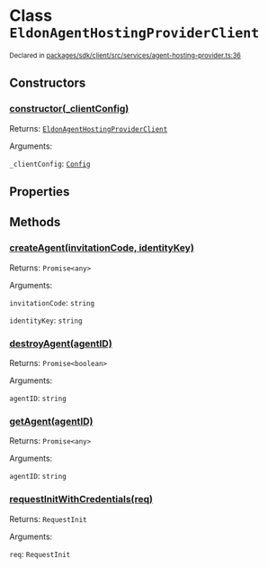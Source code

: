 # Class `EldonAgentHostingProviderClient`
<sub>Declared in [packages/sdk/client/src/services/agent-hosting-provider.ts:36](https://github.com/dxos/dxos/blob/235256b25/packages/sdk/client/src/services/agent-hosting-provider.ts#L36)</sub>




## Constructors
### [constructor(_clientConfig)](https://github.com/dxos/dxos/blob/235256b25/packages/sdk/client/src/services/agent-hosting-provider.ts#L38)




Returns: <code>[EldonAgentHostingProviderClient](/api/@dxos/client/classes/EldonAgentHostingProviderClient)</code>

Arguments: 

`_clientConfig`: <code>[Config](/api/@dxos/react-client/classes/Config)</code>



## Properties


## Methods
### [createAgent(invitationCode, identityKey)](https://github.com/dxos/dxos/blob/235256b25/packages/sdk/client/src/services/agent-hosting-provider.ts#L60)




Returns: <code>Promise&lt;any&gt;</code>

Arguments: 

`invitationCode`: <code>string</code>

`identityKey`: <code>string</code>


### [destroyAgent(agentID)](https://github.com/dxos/dxos/blob/235256b25/packages/sdk/client/src/services/agent-hosting-provider.ts#L119)




Returns: <code>Promise&lt;boolean&gt;</code>

Arguments: 

`agentID`: <code>string</code>


### [getAgent(agentID)](https://github.com/dxos/dxos/blob/235256b25/packages/sdk/client/src/services/agent-hosting-provider.ts#L88)




Returns: <code>Promise&lt;any&gt;</code>

Arguments: 

`agentID`: <code>string</code>


### [requestInitWithCredentials(req)](https://github.com/dxos/dxos/blob/235256b25/packages/sdk/client/src/services/agent-hosting-provider.ts#L50)




Returns: <code>RequestInit</code>

Arguments: 

`req`: <code>RequestInit</code>


